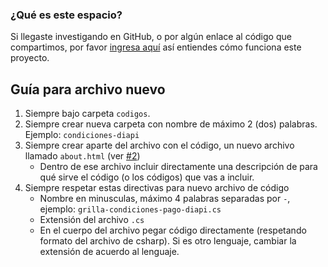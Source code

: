 ### ¿Qué es este espacio?
Si llegaste investigando en GitHub, o por algún enlace al código que compartimos, por favor [ingresa aquí](https://consultoria-sap.github.io/business-one/) así entiendes cómo funciona este proyecto.


## Guía para archivo nuevo

1. Siempre bajo carpeta `codigos`. 
1. Siempre crear nueva carpeta con nombre de máximo 2 (dos) palabras. Ejemplo: `condiciones-diapi`
1. Siempre crear aparte del archivo con el código, un nuevo archivo llamado `about.html` (ver [#2](https://github.com/consultoria-sap/business-one/issues/2))
   * Dentro de ese archivo incluir directamente una descripción de para qué sirve el código (o los códigos) que vas a incluir.
1. Siempre respetar estas directivas para nuevo archivo de código 
   * Nombre en minusculas, máximo 4 palabras separadas por `-`, ejemplo: `grilla-condiciones-pago-diapi.cs`
   * Extensión del archivo `.cs` 
   * En el cuerpo del archivo pegar código directamente (respetando formato del archivo de csharp). 
     Si es otro lenguaje, cambiar la extensión de acuerdo al lenguaje. 



